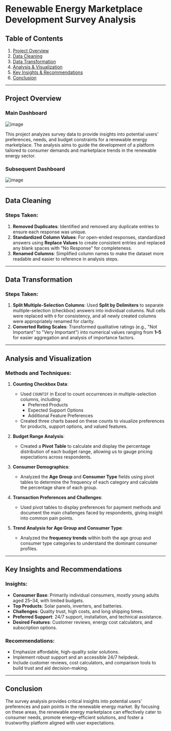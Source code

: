
# **Renewable Energy Marketplace Development Survey Analysis**


## **Table of Contents**
1. [Project Overview](#project-overview)
2. [Data Cleaning](#data-cleaning)
3. [Data Transformation](#data-transformation)
4. [Analysis & Visualization](#analysis-and-visualization)
5. [Key Insights & Recommendations](#key-insights-and-recommendations)
6. [Conclusion](#conclusion)

---

## **Project Overview**
### Main Dashboard
![image](https://github.com/user-attachments/assets/440b64ba-2b45-4b00-b563-d64b42ad00fa)

This project analyzes survey data to provide insights into potential users' preferences, needs, and budget constraints for a renewable energy marketplace. The analysis aims to guide the development of a platform tailored to consumer demands and marketplace trends in the renewable energy sector.

### Subsequent Dashboard
![image](https://github.com/user-attachments/assets/0617b3bd-3ee3-4f15-8df8-597689a33601)


---
## **Data Cleaning**

### Steps Taken:
1. **Removed Duplicates**: Identified and removed any duplicate entries to ensure each response was unique.
2. **Standardized Column Values**: For open-ended responses, standardized answers using **Replace Values** to create consistent entries and replaced any blank spaces with "No Response" for completeness.
3. **Renamed Columns**: Simplified column names to make the dataset more readable and easier to reference in analysis steps.

---

## **Data Transformation**

### Steps Taken:
1. **Split Multiple-Selection Columns**: Used **Split by Delimiters** to separate multiple-selection (checkbox) answers into individual columns. Null cells were replaced with `0` for consistency, and all newly created columns were appropriately renamed for clarity.
2. **Converted Rating Scales**: Transformed qualitative ratings (e.g., "Not Important" to "Very Important") into numerical values ranging from **1–5** for easier aggregation and analysis of importance factors.

---

## **Analysis and Visualization**

### Methods and Techniques:
1. **Counting Checkbox Data**:
   - Used `COUNTIF` in Excel to count occurrences in multiple-selection columns, including:
      - Preferred Products
      - Expected Support Options
      - Additional Feature Preferences
   - Created three charts based on these counts to visualize preferences for products, support options, and valued features.

2. **Budget Range Analysis**:
   - Created a **Pivot Table** to calculate and display the percentage distribution of each budget range, allowing us to gauge pricing expectations across respondents.

3. **Consumer Demographics**:
   - Analyzed the **Age Group** and **Consumer Type** fields using pivot tables to determine the frequency of each category and calculate the percentage share of each group.

4. **Transaction Preferences and Challenges**:
   - Used pivot tables to display preferences for payment methods and document the main challenges faced by respondents, giving insight into common pain points.

5. **Trend Analysis for Age Group and Consumer Type**:
   - Analyzed the **frequency trends** within both the age group and consumer type categories to understand the dominant consumer profiles.

---

## **Key Insights and Recommendations**

### Insights:
- **Consumer Base**: Primarily individual consumers, mostly young adults aged 25–34, with limited budgets.
- **Top Products**: Solar panels, inverters, and batteries.
- **Challenges**: Quality trust, high costs, and long shipping times.
- **Preferred Support**: 24/7 support, installation, and technical assistance.
- **Desired Features**: Customer reviews, energy cost calculators, and subscription options.

### Recommendations:
- Emphasize affordable, high-quality solar solutions.
- Implement robust support and an accessible 24/7 helpdesk.
- Include customer reviews, cost calculators, and comparison tools to build trust and aid decision-making.

---

## **Conclusion**

The survey analysis provides critical insights into potential users' preferences and pain points in the renewable energy market. By focusing on these areas, the renewable energy marketplace can effectively cater to consumer needs, promote energy-efficient solutions, and foster a trustworthy platform aligned with user expectations.
